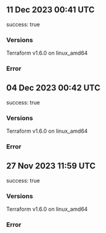## 11 Dec 2023 00:41 UTC

success: true

### Versions

Terraform v1.6.0 on linux_amd64

### Error



## 04 Dec 2023 00:42 UTC

success: true

### Versions

Terraform v1.6.0 on linux_amd64

### Error



## 27 Nov 2023 11:59 UTC

success: true

### Versions

Terraform v1.6.0 on linux_amd64

### Error



